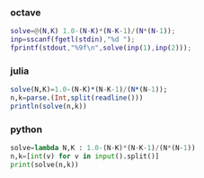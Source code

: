 ### octave
```matlab
solve=@(N,K) 1.0-(N-K)*(N-K-1)/(N*(N-1));
inp=sscanf(fgetl(stdin),"%d ");
fprintf(stdout,"%9f\n",solve(inp(1),inp(2)));
```

### julia
```julia
solve(N,K)=1.0-(N-K)*(N-K-1)/(N*(N-1));
n,k=parse.(Int,split(readline()))
println(solve(n,k))
```

### python
```python
solve=lambda N,K : 1.0-(N-K)*(N-K-1)/(N*(N-1))
n,k=[int(v) for v in input().split()]
print(solve(n,k))
```
